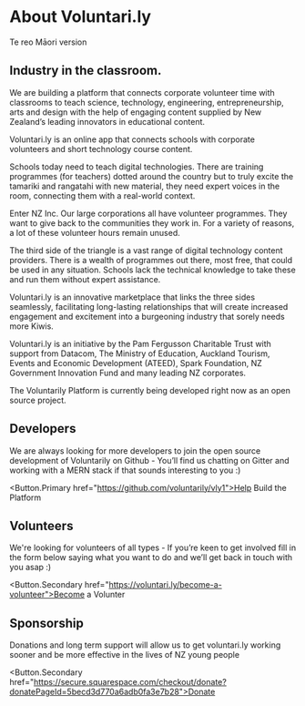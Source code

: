 # About Voluntari.ly

Te reo Māori version


## Industry in the classroom.

We are building a platform that connects corporate volunteer time with classrooms to teach science, technology, engineering, entrepreneurship, arts and design with the help of engaging content supplied by New Zealand’s leading innovators in educational content.

Voluntari.ly is an online app that connects schools with corporate volunteers and short technology course content. 

Schools today need to teach digital technologies. There are training programmes (for teachers) dotted around the country but to truly excite the tamariki and rangatahi with new material, they need expert voices in the room, connecting them with a real-world context. 

Enter NZ Inc. Our large corporations all have volunteer programmes. They want to give back to the communities they work in. For a variety of reasons, a lot of these volunteer hours remain unused.

The third side of the triangle is a vast range of digital technology content providers. There is a wealth of programmes out there, most free, that could be used in any situation. Schools lack the technical knowledge to take these and run them without expert assistance.

Voluntari.ly is an innovative marketplace that links the three sides seamlessly, facilitating long-lasting relationships that will create increased engagement and excitement into a burgeoning industry that sorely needs more Kiwis.

Voluntari.ly is an initiative by the Pam Fergusson Charitable Trust with support from Datacom, The Ministry of Education, Auckland Tourism, Events and Economic Development (ATEED), Spark Foundation, NZ Government Innovation Fund and many leading NZ corporates.

The Voluntarily Platform is currently being developed right now as an open source project.

## Developers 
We are always looking for more developers to join the open source development of Voluntarily on Github - You’ll find us chatting on Gitter and working with a MERN stack if that sounds interesting to you :)

<Button.Primary href="https://github.com/voluntarily/vly1">Help Build the Platform</Button>

## Volunteers 
We're looking for volunteers of all types - If you’re keen to get involved fill in the form below saying what you want to do and we’ll get back in touch with you asap :)

<Button.Secondary href="https://voluntari.ly/become-a-volunteer">Become a Volunter</Button>

## Sponsorship 
Donations and long term support will allow us to get voluntari.ly working sooner and be more effective in the lives of NZ young people

<Button.Secondary href="https://secure.squarespace.com/checkout/donate?donatePageId=5becd3d770a6adb0fa3e7b28">Donate</Button>



